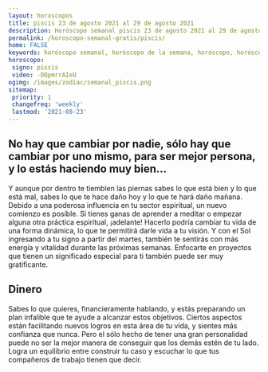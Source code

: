 ```yaml
---
layout: horoscopos
title: piscis 23 de agosto 2021 al 29 de agosto 2021 
description: Horóscopo semanal piscis 23 de agosto 2021 al 29 de agosto 2021. No hay que cambiar por nadie, sólo hay que cambiar por uno mismo, para ser mejor persona, y lo estás haciendo muy bien…
permalink: /horoscopo-semanal-gratis/piscis/
home: FALSE
keywords: horóscopo semanal, horóscopo de la semana, horóscopo, horóscopo gratis,horóscopos, horóscopo esperanza gracia, horoscopos piscis la semana, horóscopos gratis, Tarot, Astrologia, Zodíaco, piscis, horoscopo gratis, semanal
horoscopo:
 signo: piscis
 video: -DQpmrrAIeU
ogimg: /images/zodiac/semanal_piscis.png
sitemap:
 priority: 1
 changefreq: 'weekly'
 lastmod: '2021-08-23'
---
```




## No hay que cambiar por nadie, sólo hay que cambiar por uno mismo, para ser mejor persona, y lo estás haciendo muy bien…

Y aunque por dentro te tiemblen las piernas sabes lo que está bien y lo que está mal, sabes lo que te hace daño hoy y lo que te hará daño mañana.
Debido a una poderosa influencia en tu sector espiritual, un nuevo comienzo es posible. Si tienes ganas de aprender a meditar o empezar alguna otra práctica espiritual, ¡adelante! Hacerlo podría cambiar tu vida de una forma dinámica, lo que te permitirá darle vida a tu visión. Y con el Sol ingresando a tu signo a partir del martes, también te sentirás con más energía y vitalidad durante las próximas semanas. Enfocarte en proyectos que tienen un significado especial para ti también puede ser muy gratificante.

## Dinero

Sabes lo que quieres, financieramente hablando, y estás preparando un plan infalible que te ayude a alcanzar estos objetivos. Ciertos aspectos están facilitando nuevos logros en esta área de tu vida, y sientes más confianza que nunca. Pero el sólo hecho de tener una gran personalidad puede no ser la mejor manera de conseguir que los demás estén de tu lado. Logra un equilibrio entre construir tu caso y escuchar lo que tus compañeros de trabajo tienen que decir.